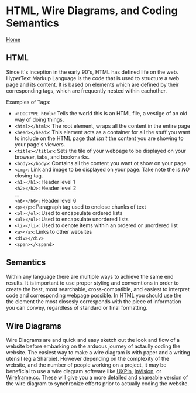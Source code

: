 # HTML, Wire Diagrams, and Coding Semantics

[Home](index.md)

## HTML

Since it's inception in the early 90's, HTML has defined life on the web. HyperText Markup Language is the code that is used to structure a web page and its content. It is based on elements which are defined by their corresponding tags, which are frequently nested within eachother.

Examples of Tags:

- `<!DOCTYPE html>`: Tells the world this is an HTML file, a vestige of an old way of doing things.
- `<html></html>`: The root element, wraps all the content in the entire page
- `<head></head>`: This element acts as a container for all the stuff you want to include on the HTML page that *isn't* the content you are showing to your page's viewers.
- `<title></title>`: Sets the tile of your webpage to be displayed on your browser, tabs, and bookmarks.
- `<body></body>`: Contains all the content you want ot show on your page
- `<img>`: Link and image to be displayed on your page. Take note the is *NO* closing tag.
- `<h1></h1>`: Header level 1  
`<h2></h2>`: Header level 2  
...  
`<h6></h6>`: Header level 6
- `<p></p>`: Paragraph tag used to enclose chunks of text
- `<ol></ol>`: Used to encapsulate ordered lists
- `<ul></ul>`: Used to encapsulate unordered lists
- `<li></li>`: Used to denote items within an ordered or unordered list
- `<a></a>`: Links to other websites
- `<div></div>`
- `<span></<spand>`

## Semantics

Within any language there are multiple ways to achieve the same end results. It is important to use proper styling and convemtions in order to create the best, most searchable, cross-compatible, and easiest to interpret code and corresponding webpage possible. In HTML you should use the the element the most closesly corresponds with the piece of information you can convey, regardless of standard or final formatting.

## Wire Diagrams

Wire Diagrams are and quick and easy sketch out the look and flow of a website before embarking on the arduous journey of actaully coding the website. The easiest way to make a wire diagram is with paper and a writing utensil (eg a Sharpie). However depending on the complexity of the website, and the number of people working on a project, it may be beneficial to use a wire diagram software like [UXPin](https://www.uxpin.com/), [InVision](http://www.invisionapp.com/), or [Wireframe.cc](https://wireframe.cc/). These will give you a more detailed and shareable version of the wire diagram to synchronize efforts prior to actually coding the website.